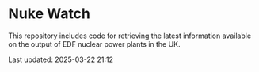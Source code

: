 # Nuke Watch

This repository includes code for retrieving the latest information available on the output of EDF nuclear power plants in the UK.

Last updated: 2025-03-22 21:12